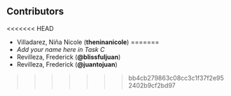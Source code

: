 ## Contributors
<<<<<<< HEAD
- Villadarez, Niña Nicole (**theninanicole**)
=======
- _Add your name here in Task C_
- Revilleza, Frederick (**@blissfuljuan**)
- Revilleza, Frederick (**@juantojuan**)
>>>>>>> bb4cb279863c08cc3c1f37f2e952402b9cf2bd97
